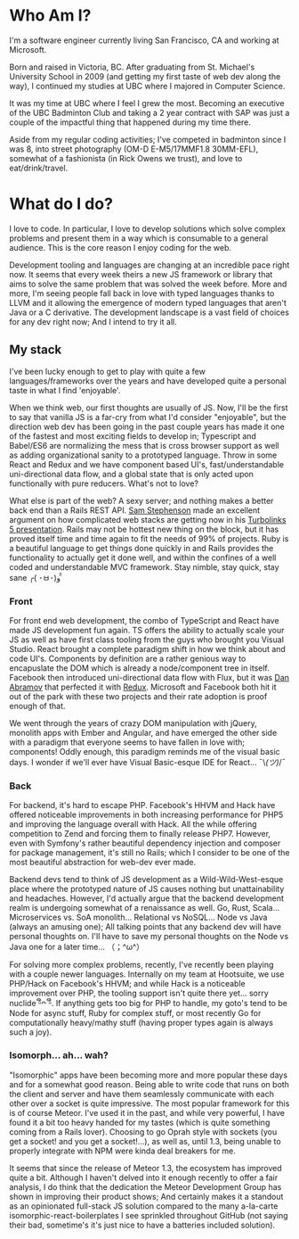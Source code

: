 # Who Am I?

I'm a software engineer currently living San Francisco, CA and working at Microsoft.

Born and raised in Victoria, BC. After graduating from St. Michael's University School in 2009 (and getting my first taste of web dev along the way), I continued my studies at UBC where I majored in Computer Science.

It was my time at UBC where I feel I grew the most. Becoming an executive of the UBC Badminton Club and taking a 2 year contract with SAP was just a couple of the impactful thing that happened during my time there.

Aside from my regular coding activities; I've competed in badminton since I was 8, into street photography (OM-D E-M5/17MMF1.8 30MM-EFL), somewhat of a fashionista (in Rick Owens we trust), and love to eat/drink/travel.

# What do I do?

I love to code. In particular, I love to develop solutions which solve complex problems and present them in a way which is consumable to a general audience. This is the core reason I enjoy coding for the web.

Development tooling and languages are changing at an incredible pace right now. It seems that every week theirs a new JS framework or library that aims to solve the same problem that was solved the week before. More and more, I'm seeing people fall back in love with typed languages thanks to LLVM and it allowing the emergence of modern typed languages that aren't Java or a C derivative. The development landscape is a vast field of choices for any dev right now; And I intend to try it all.

## My stack

I've been lucky enough to get to play with quite a few languages/frameworks over the years and have developed quite a personal taste in what I find 'enjoyable'.

When we think web, our first thoughts are usually of JS. Now, I'll be the first to say that vanilla JS is a far-cry from what I'd consider "enjoyable", but the direction web dev has been going in the past couple years has made it one of the fastest and most exciting fields to develop in; Typescript and Babel/ES6 are normalizing the mess that is cross browser support as well as adding organizational sanity to a prototyped language. Throw in some React and Redux and we have component based UI's, fast/understandable uni-directional data flow, and a global state that is only acted upon functionally with pure reducers. What's not to love?

What else is part of the web? A sexy server; and nothing makes a better back end than a Rails REST API. [Sam Stephenson](https://github.com/sstephenson) made an excellent argument on how complicated web stacks are getting now in his [Turbolinks 5 presentation](https://www.youtube.com/watch?v=SWEts0rlezA). Rails may not be hottest new thing on the block, but it has proved itself time and time again to fit the needs of 99% of projects. Ruby is a beautiful language to get things done quickly in and Rails provides the functionality to actually get it done well, and within the confines of a well coded and understandable MVC framework. Stay nimble, stay quick, stay sane ╭( ･ㅂ･)و ̑̑

### Front

For front end web development, the combo of TypeScript and React have made JS development fun again. TS offers the ability to actually scale your JS as well as have first class tooling from the guys who brought you Visual Studio. React brought a complete paradigm shift in how we think about and code UI's. Components by definition are a rather genious way to encapuslate the DOM which is already a node/component tree in itself. Facebook then introduced uni-directional data flow with Flux, but it was [Dan Abramov](https://github.com/gaearon) that perfected it with [Redux](https://www.youtube.com/watch?v=xsSnOQynTHs). Microsoft and Facebook both hit it out of the park with these two projects and their rate adoption is proof enough of that.

We went through the years of crazy DOM manipulation with jQuery, monolith apps with Ember and Angular, and have emerged the other side with a paradigm that everyone seems to have fallen in love with; components! Oddly enough, this paradigm reminds me of the visual basic days. I wonder if we'll ever have Visual Basic-esque IDE for React... ¯\\_(ツ)_/¯

### Back

For backend, it's hard to escape PHP. Facebook's HHVM and Hack have offered noticeable improvements in both increasing performance for PHP5 and improving the language overall with Hack. All the while offering competition to Zend and forcing them to finally release PHP7\. However, even with Symfony's rather beautiful dependency injection and composer for package management, it's still no Rails; which I consider to be one of the most beautiful abstraction for web-dev ever made.

Backend devs tend to think of JS development as a Wild-Wild-West-esque place where the prototyped nature of JS causes nothing but unattainability and headaches. However, I'd actually argue that the backend development realm is undergoing somewhat of a renaissance as well. Go, Rust, Scala... Microservices vs. SoA monolith... Relational vs NoSQL... Node vs Java (always an amusing one); All talking points that any backend dev will have personal thoughts on. I'll have to save my personal thoughts on the Node vs Java one for a later time… （；^ω^）

For solving more complex problems, recently, I've recently been playing with a couple newer languages. Internally on my team at Hootsuite, we use PHP/Hack on Facebook's HHVM; and while Hack is a noticeable improvement over PHP, the tooling support isn't quite there yet... sorry nuclide ᵟຶᴖ ᵟຶ. If anything gets too big for PHP to handle, my goto's tend to be Node for async stuff, Ruby for complex stuff, or most recently Go for computationally heavy/mathy stuff (having proper types again is always such a joy).

### Isomorph... ah... wah?

"Isomorphic" apps have been becoming more and more popular these days and for a somewhat good reason. Being able to write code that runs on both the client and server and have them seamlessly communicate with each other over a socket is quite impressive. The most popular framework for this is of course Meteor. I've used it in the past, and while very powerful, I have found it a bit too heavy handed for my tastes (which is quite something coming from a Rails lover). Choosing to go Oprah style with sockets (you get a socket! and you get a socket!...), as well as, until 1.3, being unable to properly integrate with NPM were kinda deal breakers for me.

It seems that since the release of Meteor 1.3, the ecosystem has improved quite a bit. Although I haven't delved into it enough recently to offer a fair analysis, I do think that the dedication the Meteor Development Group has shown in improving their product shows; And certainly makes it a standout as an opinionated full-stack JS solution compared to the many a-la-carte isomorphic-react-boilerplates I see sprinkled throughout GitHub (not saying their bad, sometime's it's just nice to have a batteries included solution).
